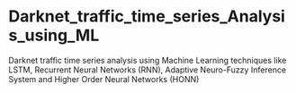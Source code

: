 # Darknet_traffic_time_series_Analysis_using_ML
Darknet traffic time series analysis using Machine Learning techniques like LSTM, Recurrent Neural Networks (RNN), Adaptive Neuro-Fuzzy Inference System and Higher Order Neural Networks (HONN)
